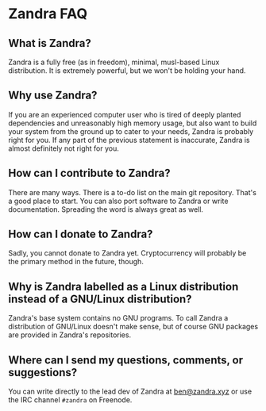 # Zandra FAQ

## What is Zandra?

Zandra is a fully free (as in freedom), minimal, musl-based Linux
distribution. It is extremely powerful, but we won't be holding your
hand.

## Why use Zandra?

If you are an experienced computer user who is tired of deeply
planted dependencies and unreasonably high memory usage, but also want
to build your system from the ground up to cater to your needs, Zandra
is probably right for you. If any part of the previous statement is
inaccurate, Zandra is almost definitely not right for you.

## How can I contribute to Zandra?

There are many ways. There is a to-do list on the main git repository.
That's a good place to start. You can also port software to Zandra or
write documentation. Spreading the word is always great as well.

## How can I donate to Zandra?

Sadly, you cannot donate to Zandra yet. Cryptocurrency will probably
be the primary method in the future, though.

## Why is Zandra labelled as a Linux distribution instead of a GNU/Linux distribution?

Zandra's base system contains no GNU programs. To call Zandra a distribution
of GNU/Linux doesn't make sense, but of course GNU packages are provided in
Zandra's repositories.

## Where can I send my questions, comments, or suggestions?

You can write directly to the lead dev of Zandra at
[ben@zandra.xyz](mailto:ben@zandra.xyz) or use the IRC channel `#zandra`
on Freenode.
